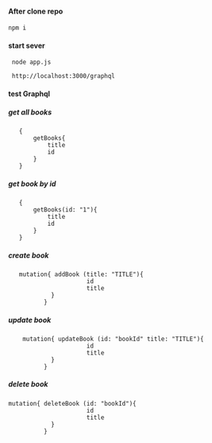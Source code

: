 #### After clone repo
    npm i
    
#### start sever
     node app.js
     
     http://localhost:3000/graphql
     
#### test Graphql
    
##### get all books
       {
           getBooks{
               title
               id
           }
       }
##### get book by id
       {
           getBooks(id: "1"){
               title
               id
           }
       }
##### create book
       mutation{ addBook (title: "TITLE"){
                          id
                          title 
      	        }
              }
##### update book
        mutation{ updateBook (id: "bookId" title: "TITLE"){
                          id
                          title 
      	        }
              }
##### delete book
    mutation{ deleteBook (id: "bookId"){
                          id
                          title 
      	        }
              }
       
